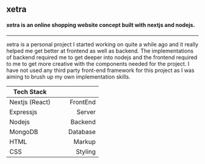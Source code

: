 ## xetra
#### xetra is an online shopping website concept built with nextjs and nodejs.
---

xetra is a personal project I started working on quite a while ago and it really helped me get better at frontend as well as backend. The implementations of backend required me to get deeper into nodejs and the frontend required to me to get more creative with the components needed for the project. I have not used any third party front-end framework for this project as I was aiming to brush up my own implementation skills.

Tech Stack  | | |
|-|:-:|-:|
Nextjs (React) | <img height="15" src="https://cdn.jsdelivr.net/gh/devicons/devicon/icons/react/react-original.svg" /> |  FrontEnd
Expressjs | <img height="15" src="https://cdn.jsdelivr.net/gh/devicons/devicon/icons/express/express-original.svg" /> |  Server
Nodejs | <img height="15" src="https://cdn.jsdelivr.net/gh/devicons/devicon/icons/nodejs/nodejs-original.svg" /> |  Backend
MongoDB |<img height="15" src="https://cdn.jsdelivr.net/gh/devicons/devicon/icons/mongodb/mongodb-original.svg" /> | Database
HTML | <img height="15" src="https://cdn.jsdelivr.net/gh/devicons/devicon/icons/html5/html5-original.svg" /> |  Markup
CSS  | <img height="15" src="https://cdn.jsdelivr.net/gh/devicons/devicon/icons/css3/css3-original.svg" /> |  Styling
          
          
